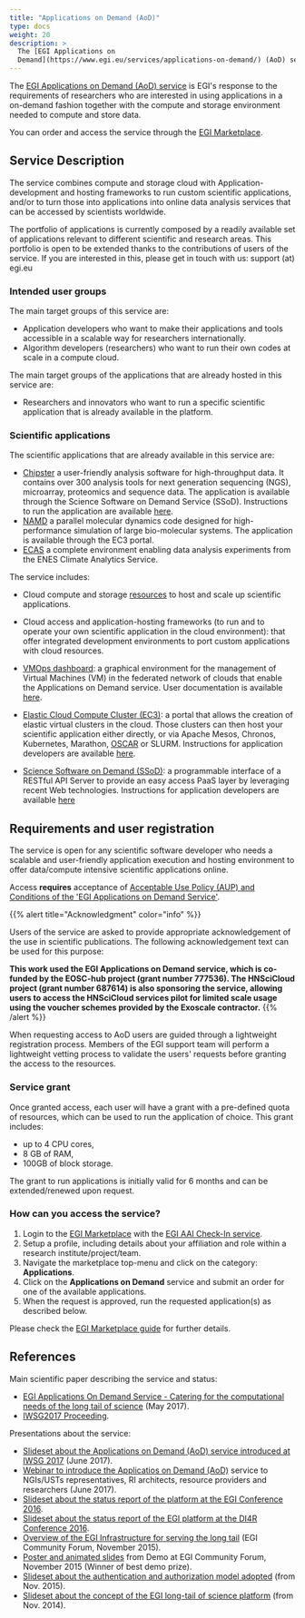 ```yaml
---
title: "Applications on Demand (AoD)"
type: docs
weight: 20
description: >
  The [EGI Applications on
  Demand](https://www.egi.eu/services/applications-on-demand/) (AoD) service
---
```


The
[EGI Applications on Demand (AoD) service](https://www.egi.eu/services/applications-on-demand/)
is EGI's response to the requirements of researchers who are interested in using
applications in a on-demand fashion together with the compute and storage
environment needed to compute and store data.

You can order and access the service through the
[EGI Marketplace](https://marketplace.egi.eu).

## Service Description

The service combines compute and storage cloud with Application-development and
hosting frameworks to run custom scientific applications, and/or to turn those
into applications into online data analysis services that can be accessed by
scientists worldwide.

The portfolio of applications is currently composed by a readily available set
of applications relevant to different scientific and research areas. This
portfolio is open to be extended thanks to the contributions of users of the
service. If you are interested in this, please get in touch with us: support
(at) egi.eu

### Intended user groups

The main target groups of this service are:

- Application developers who want to make their applications and tools
  accessible in a scalable way for researchers internationally.
- Algorithm developers (researchers) who want to run their own codes at scale in
  a compute cloud.

The main target groups of the applications that are already hosted in this
service are:

- Researchers and innovators who want to run a specific scientific application
  that is already available in the platform.

### Scientific applications

The scientific applications that are already available in this service are:

- [Chipster](https://marketplace.egi.eu/applications-on-demand/68-chipster.html)
  a user-friendly analysis software for high-throughput data. It contains over
  300 analysis tools for next generation sequencing (NGS), microarray,
  proteomics and sequence data. The application is available through the Science
  Software on Demand Service (SSoD). Instructions to run the application are
  available [here](https://docs.egi.eu/users/applications-on-demand/chipster/).
- [NAMD](https://marketplace.egi.eu/applications-on-demand/58-namd.html) a
  parallel molecular dynamics code designed for high-performance simulation of
  large bio-molecular systems. The application is available through the EC3
  portal.
- [ECAS](https://marketplace.egi.eu/applications-on-demand/84-ecas.html) a
  complete environment enabling data analysis experiments from the ENES Climate
  Analytics Service.

The service includes:

- Cloud compute and storage
  [resources](https://documents.egi.eu/public/ShowDocument?docid=2773) to host
  and scale up scientific applications.

- Cloud access and application-hosting frameworks (to run and to operate your
  own scientific application in the cloud environment): that offer integrated
  development environments to port custom applications with cloud resources.
- [VMOps dashboard](https://dashboard.appdb.egi.eu/vmops): a graphical
  environment for the management of Virtual Machines (VM) in the federated
  network of clouds that enable the Applications on Demand service. User
  documentation is available
  [here](https://wiki.appdb.egi.eu/main:faq:what_is_the_vmops_dashboard).
- [Elastic Cloud Compute Cluster (EC3)](https://servproject.i3m.upv.es/ec3-ltos/index.php):
  a portal that allows the creation of elastic virtual clusters in the cloud.
  Those clusters can then host your scientific application either directly, or
  via Apache Mesos, Chronos, Kubernetes, Marathon,
  [OSCAR](https://github.com/grycap/oscar) or SLURM. Instructions for
  application developers are available
  [here](https://wiki.egi.eu/wiki/Applications_on_Demand_Service_-_information_for_developers#How_to_integrate_a_new_application_in_EC3).

- [Science Software on Demand (SSoD)](https://fgsg.ct.infn.it/egissod/web/ssod):
  a programmable interface of a RESTful API Server to provide an easy access
  PaaS layer by leveraging recent Web technologies. Instructions for application
  developers are available
  [here](https://futuregateway-framework.readthedocs.io/en/latest/)

## Requirements and user registration

The service is open for any scientific software developer who needs a scalable
and user-friendly application execution and hosting environment to offer
data/compute intensive scientific applications online.

Access **requires** acceptance of
[Acceptable Use Policy (AUP) and Conditions of the \'EGI Applications on Demand Service\'](https://documents.egi.eu/public/ShowDocument?docid=2635).

{{% alert title="Acknowledgment" color="info" %}}

Users of the service are asked to provide appropriate acknowledgement of the use
in scientific publications. The following acknowledgement text can be used for
this purpose:

**This work used the EGI Applications on Demand service, which is co-funded by
the EOSC-hub project (grant number 777536). The HNSciCloud project (grant
number 687614) is also sponsoring the service, allowing users to access the
HNSciCloud services pilot for limited scale usage using the voucher schemes
provided by the Exoscale contractor.** {{% /alert %}}

When requesting access to AoD users are guided through a lightweight
registration process. Members of the EGI support team will perform a lightweight
vetting process to validate the users\' requests before granting the access to
the resources.

### Service grant

Once granted access, each user will have a grant with a pre-defined quota of
resources, which can be used to run the application of choice. This grant
includes:

- up to 4 CPU cores,
- 8 GB of RAM,
- 100GB of block storage.

The grant to run applications is initially valid for 6 months and can be
extended/renewed upon request.

### How can you access the service?

1. Login to the [EGI Marketplace](https://marketplace.egi.eu) with the
   [EGI AAI Check-In service](../check-in).
1. Setup a profile, including details about your affiliation and role within a
   research institute/project/team.
1. Navigate the marketplace top-menu and click on the category:
   **Applications**.
1. Click on the **Applications on Demand** service and submit an order for one
   of the available applications.
1. When the request is approved, run the requested application(s) as described
   below.

Please check the
[EGI Marketplace guide](https://wiki.egi.eu/wiki/HowToAccessTheEGIMarketPlace)
for further details.

## References

Main scientific paper describing the service and status:

- [EGI Applications On Demand Service - Catering for the computational needs
   of the long tail of science](https://documents.egi.eu/document/3132)
  (May 2017).
- [IWSG2017 Proceeding](http://ceur-ws.org/Vol-2363/paper9.pdf).

Presentations about the service:

- [Slideset about the Applications on Demand (AoD) service introduced at IWSG 2017](http://iwsg2017.psnc.pl/programme/)
  (June 2017).
- [Webinar to introduce the Applicatios on Demand (AoD)](https://www.egi.eu/blog/webinar-egi-applications-on-demand-service/)
  service to NGIs/USTs representatives, RI architects, resource providers and
  researchers (June 2017).
- [Slideset about the status report of the platform at the EGI Conference 2016](https://indico.egi.eu/indico/event/2875/session/35/contribution/89).
- [Slideset about the status report of the EGI platform at the DI4R Conference 2016](http://digitalinfrastructures.eu/content/serving-long-tail).
- [Overview of the EGI Infrastructure for serving the long tail](https://indico.egi.eu/indico/contributionDisplay.py?contribId=83&confId=2544)
  (EGI Community Forum, November 2015).
- [Poster and animated slides](https://indico.egi.eu/indico/contributionDisplay.py?contribId=124&confId=2544)
  from Demo at EGI Community Forum, November 2015 (Winner of best demo prize).
- [Slideset about the authentication and authorization model adopted](https://documents.egi.eu/document/2363)
  (from Nov. 2015).
- [Slideset about the concept of the EGI long-tail of science platform](https://documents.egi.eu/document/2358)
  (from Nov. 2014).
